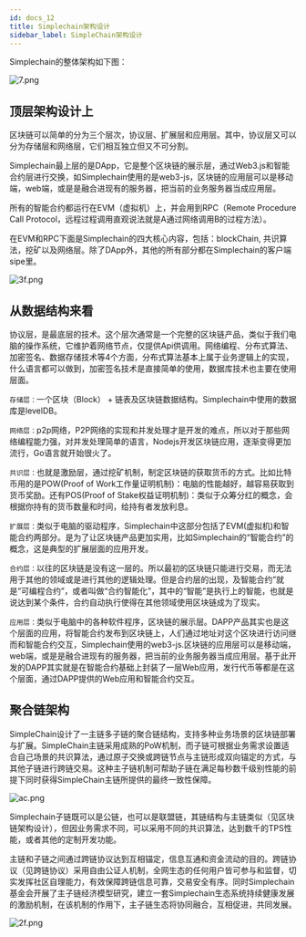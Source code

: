 ```yaml
---
id: docs_12
title: Simplechain架构设计
sidebar_label: SimpleChain架构设计
---
```


Simplechain的整体架构如下图：

![7.png](https://i.loli.net/2020/05/25/3XEihbdzNgR6kCG.png)

## 顶层架构设计上

区块链可以简单的分为三个层次，协议层、扩展层和应用层。其中，协议层又可以分为存储层和网络层，它们相互独立但又不可分割。

Simplechain最上层的是DApp，它是整个区块链的展示层，通过Web3.js和智能合约层进行交换，如Simplechain使用的是web3-js，区块链的应用层可以是移动端，web端，或是是融合进现有的服务器，把当前的业务服务器当成应用层。

所有的智能合约都运行在EVM（虚拟机）上，并会用到RPC（Remote Procedure Call Protocol，远程过程调用直观说法就是A通过网络调用B的过程方法）。

在EVM和RPC下面是Simplechain的四大核心内容，包括：blockChain, 共识算法，挖矿以及网络层。除了DApp外，其他的所有部分都在Simplechain的客户端sipe里。

![3f.png](https://i.loli.net/2020/05/25/74oNWqwi8GHEZOd.png)

## 从数据结构来看

协议层，是最底层的技术。这个层次通常是一个完整的区块链产品，类似于我们电脑的操作系统，它维护着网络节点，仅提供Api供调用。网络编程、分布式算法、加密签名、数据存储技术等4个方面，分布式算法基本上属于业务逻辑上的实现，什么语言都可以做到，加密签名技术是直接简单的使用，数据库技术也主要在使用层面。
 
`存储层：`一个区块（Block） + 链表及区块链数据结构。Simplechain中使用的数据库是levelDB。

`网络层：`p2p网络，P2P网络的实现和并发处理才是开发的难点，所以对于那些网络编程能力强，对并发处理简单的语言，Nodejs开发区块链应用，逐渐变得更加流行，Go语言就开始很火了。

`共识层：`也就是激励层，通过挖矿机制，制定区块链的获取货币的方式。比如比特币用的是POW(Proof of Work工作量证明机制)：电脑的性能越好，越容易获取到货币奖励。还有POS(Proof of Stake权益证明机制)：类似于众筹分红的概念，会根据你持有的货币数量和时间，给持有者发放利息。

`扩展层：`类似于电脑的驱动程序，Simplechain中这部分包括了EVM(虚拟机)和智能合约两部分。是为了让区块链产品更加实用，比如Simplechain的“智能合约”的概念，这是典型的扩展层面的应用开发。

`合约层：`以往的区块链是没有这一层的。所以最初的区块链只能进行交易，而无法用于其他的领域或是进行其他的逻辑处理。但是合约层的出现，及智能合约”就是“可编程合约”，或者叫做“合约智能化”，其中的“智能”是执行上的智能，也就是说达到某个条件，合约自动执行使得在其他领域使用区块链成为了现实。

`应用层：`类似于电脑中的各种软件程序，区块链的展示层。DAPP产品其实也是这个层面的应用，将智能合约发布到区块链上，人们通过地址对这个区块进行访问继而和智能合约交互，Simplechain使用的web3-js.区块链的应用层可以是移动端，web端，或是是融合进现有的服务器，把当前的业务服务器当成应用层。基于此开发的DAPP其实就是在智能合约基础上封装了一层Web应用，发行代币等都是在这个层面，通过DAPP提供的Web应用和智能合约交互。

## 聚合链架构

SimpleChain设计了一主链多子链的聚合链结构，支持多种业务场景的区块链部署与扩展。SimpleChain主链采用成熟的PoW机制，而子链可根据业务需求设置适合自己场景的共识算法，通过原子交换或跨链节点与主链形成双向锚定的方式，与其他子链进行跨链交易。这种主子链机制可帮助子链在满足每秒数千级别性能的前提下同时获得SimpleChain主链所提供的最终一致性保障。

![ac.png](http://ww1.sinaimg.cn/large/007csy4ply1gfgaa34lckj30jf08y423.jpg)
																						
​Simplechain子链既可以是公链，也可以是联盟链，其链结构与主链类似（见区块链架构设计），但因业务需求不同，可以采用不同的共识算法，达到数千的TPS性能，或者其他的定制开发功能。

​主链和子链之间通过跨链协议达到互相锚定，信息互通和资金流动的目的。跨链协议（见跨链协议）采用自由公证人机制，全网生态的任何用户皆可参与和监督，切实发挥社区自理能力，有效保障跨链信息可靠，交易安全有序。同时Simplechain基金会开展了主子链经济模型研究，建立一套Simplechain生态系统持续健康发展的激励机制，在该机制的作用下，主子链生态将协同融合，互相促进，共同发展。

![2f.png](http://ww1.sinaimg.cn/large/007csy4ply1gfgablfoohj33701uokhy.jpg)

